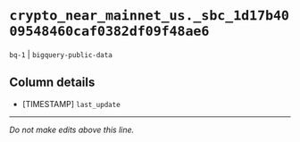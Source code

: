 # `crypto_near_mainnet_us._sbc_1d17b4009548460caf0382df09f48ae6`
`bq-1` | `bigquery-public-data`

## Column details
* [TIMESTAMP] `last_update`

-------------------------------------------------------------------------------
*Do not make edits above this line.*
